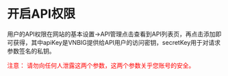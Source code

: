 # 开启API权限 #

用户的API权限在网站的基本设置->API管理点击查看到API列表页，再点击添加即可获得，其中apiKey是VNBIG提供给API用户的访问密钥，secretKey用于对请求参数签名的私钥。

<font color=red>注意： 请勿向任何人泄露这两个参数，这两个参数关乎您账号的安全。</font>